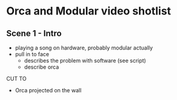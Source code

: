 # Orca and Modular video shotlist

## Scene 1 - Intro
- playing a song on hardware, probably modular actually
- pull in to face
	- describes the problem with software (see script)
	- describe orca

CUT TO

- Orca projected on the wall